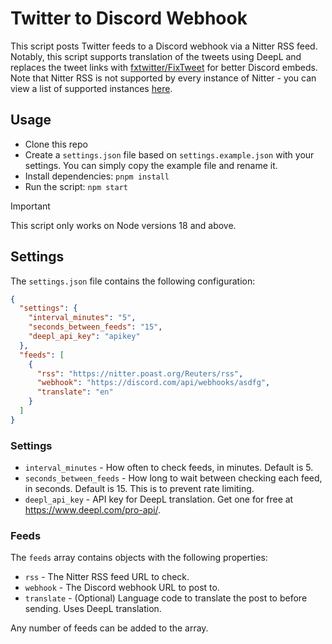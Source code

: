 # Twitter to Discord Webhook

This script posts Twitter feeds to a Discord webhook via a Nitter RSS feed. Notably, this script supports translation of the tweets using DeepL and replaces the tweet links with [fxtwitter/FixTweet](https://github.com/FixTweet/FixTweet) for better Discord embeds. Note that Nitter RSS is not supported by every instance of Nitter - you can view a list of supported instances [here](https://status.d420.de/).

## Usage

- Clone this repo
- Create a `settings.json` file based on `settings.example.json` with your settings. You can simply copy the example file and rename it.
- Install dependencies: `pnpm install`
- Run the script: `npm start`

> [!IMPORTANT]
> This script only works on Node versions 18 and above.

## Settings

The `settings.json` file contains the following configuration:

```json
{
  "settings": {
    "interval_minutes": "5",
    "seconds_between_feeds": "15",
    "deepl_api_key": "apikey"
  },
  "feeds": [
    {
      "rss": "https://nitter.poast.org/Reuters/rss",
      "webhook": "https://discord.com/api/webhooks/asdfg",
      "translate": "en"
    }
  ]
}
```

### Settings

- `interval_minutes` - How often to check feeds, in minutes. Default is 5.
- `seconds_between_feeds` - How long to wait between checking each feed, in seconds. Default is 15. This is to prevent rate limiting.
- `deepl_api_key` - API key for DeepL translation. Get one for free at https://www.deepl.com/pro-api/.

### Feeds

The `feeds` array contains objects with the following properties:

- `rss` - The Nitter RSS feed URL to check.
- `webhook` - The Discord webhook URL to post to.
- `translate` - (Optional) Language code to translate the post to before sending. Uses DeepL translation.

Any number of feeds can be added to the array.
